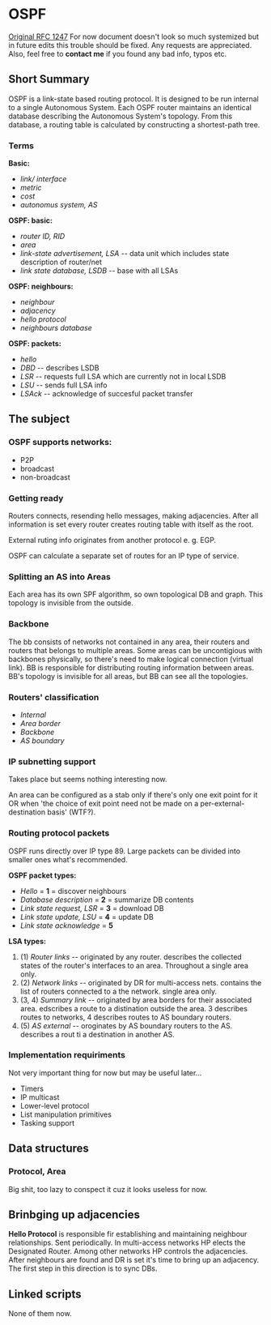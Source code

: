 # OSPF
[Original RFC 1247](ttps://tools.ietf.org/html/rfc1247#section-3.5)
For now document doesn't look so much systemized but in future edits this trouble should be fixed. Any requests are appreciated. Also, feel free to **contact me** if you found any bad info, typos etc. 

## Short Summary
OSPF is a link-state based routing protocol.  It is designed to be run internal to a single Autonomous System. Each OSPF router maintains an identical database describing the Autonomous System's topology. From this database, a routing table is calculated by constructing a shortest-path tree.
### Terms

**Basic:**
* *link/ interface*
* *metric*
* *cost*
* *autonomus system, AS*

**OSPF: basic:**
* *router ID, RID*
* *area*
* *link-state advertisement, LSA* -- data unit which includes state description of router/net
* *link state database, LSDB* -- base with all LSAs

**OSPF: neighbours:**
* *neighbour*
* *adjacency*
* *hello protocol*
* *neighbours database*

**OSPF: packets:**
* *hello*
* *DBD* -- describes LSDB
* *LSR* -- requests full LSA which are currently not in local LSDB
* *LSU* -- sends full LSA info
* *LSAck* -- acknowledge of succesful packet transfer

## The subject
### OSPF supports networks:
* P2P
* broadcast
* non-broadcast

### Getting ready
Routers connects, resending hello messages, making adjacencies. After all information is set every router creates routing table with itself as the root.

External ruting info originates from another protocol e. g. EGP.

OSPF can calculate a separate set of routes for an IP type of service.

### Splitting an AS into Areas
Each area has its own SPF algorithm, so own topological DB and graph. This topology is invisible from the outside.

### Backbone
The bb consists of networks not contained in any area, their routers and routers that belongs to multiple areas. Some areas can be uncontigious with backbones physically, so there's need to make logical connection (virtual link). BB is responsible for distributing routing information between areas. BB's topology is invisible for all areas, but BB can see all the topologies.

### Routers' classification
* *Internal*
* *Area border*
* *Backbone*
* *AS boundary*

### IP subnetting support
Takes place but seems nothing interesting now.

An area can be configured as a stab only if there's only one exit point for it OR when 'the choice of exit point need not be made on a per-external-destination basis' (WTF?).

### Routing protocol packets
OSPF runs directly over IP type 89. Large packets can be divided into smaller ones what's recommended. 

**OSPF packet types:**
* *Hello* = **1** = discover neighbours
* *Database description* = **2** = summarize DB contents
* *Link state request, LSR* = **3** = download DB
* *Link state update, LSU* = **4** = update DB
* *Link state acknowledge* = **5**

**LSA types:**
1. (1) *Router links* -- originated by any router. describes the collected states of the router's interfaces to an area. Throughout a single area only.
1. (2) *Network links* -- originated by DR for multi-access nets. contains the list of routers connected to a the network. single area only.
1. (3, 4) *Summary link* -- originated by area borders for their associated area. edscribes a route to a distination outside the area. 3 describes routes to networks, 4 describes routes to AS boundary routers.
1. (5) *AS external* -- oroginates by AS boundary routers to the AS. describes a rout ti a destination in another AS.

### Implementation requiriments
Not very important thing for now but may be useful later...
* Timers
* IP multicast
* Lower-level protocol
* List manipulation primitives
* Tasking support

## Data structures
### Protocol, Area
Big shit, too lazy to conspect it cuz it looks useless for now.

## Brinbging up adjacencies
**Hello Protocol** is responsible fir establishing and maintaining neighbour relationships. Sent periodically. In multi-access networks HP elects the Designated Router. Among other networks HP controls the adjacencies. After neighbours are found and DR is set it's time to bring up an adjacency. The first step in this direction is to sync DBs.

## Linked scripts
None of them now.